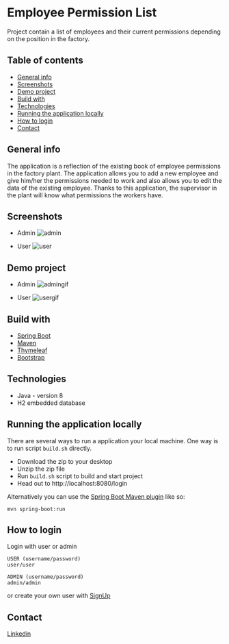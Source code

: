 # Employee Permission List
Project contain a list of employees and their current permissions depending on the position in the factory.

## Table of contents
* [General info](#general-info)
* [Screenshots](#screenshots)
* [Demo project](#sdemoproject)
* [Build with](#build-with)
* [Technologies](#technologies)
* [Running the application locally](#running-the-application-locally)
* [How to login](#how-to-login)
* [Contact](#contact)

## General info
The application is a reflection of the existing book of employee permissions in the factory plant.
The application allows you to add a new employee and give him/her the permissions needed to work and also
allows you to edit the data of the existing employee. Thanks to this application, the supervisor in the plant
will know what permissions the workers have.

## Screenshots
* Admin
![admin](https://p41.f3.n0.cdn.getcloudapp.com/items/wbuekX65/admin.JPG?v=ca62cd2d238d7287a2f8e16d82d637c7)

* User
![user](https://p41.f3.n0.cdn.getcloudapp.com/items/KouQejJz/user.JPG?v=54f7378c94d1188b2b9c6b0de7844b83)

## Demo project
* Admin
![admingif](https://p41.f3.n0.cdn.getcloudapp.com/items/KouQeAgd/admingif.gif?v=fd97fa95a054df9e806c9e6cf8c0afb0)

* User
![usergif](https://p41.f3.n0.cdn.getcloudapp.com/items/E0uPEy54/usergif.gif?v=d352a7ee6ec92d6beb0a81762bf82736)

## Build with
* [Spring Boot](https://spring.io/projects/spring-boot)
* [Maven](https://maven.apache.org)
* [Thymeleaf](https://www.thymeleaf.org)
* [Bootstrap](https://getbootstrap.com)

## Technologies
* Java - version 8
* H2 embedded database

## Running the application locally
There are several ways to run a application your local machine. One way is to run script `build.sh` directly.

- Download the zip to your desktop
- Unzip the zip file
- Run `build.sh` script to build and start project
- Head out to http://localhost:8080/login

Alternatively you can use the [Spring Boot Maven plugin](https://docs.spring.io/spring-boot/docs/current/reference/html/build-tool-plugins-maven-plugin.html) like so:

```shell
mvn spring-boot:run
```

## How to login
Login with user or admin
```
USER (username/password)
user/user

ADMIN (username/password)
admin/admin
```
or create your own user with [SignUp](http://localhost:8080/signup)


## Contact
[Linkedin](https://www.linkedin.com/in/miros%C5%82aw-buszek-26440a167/)
